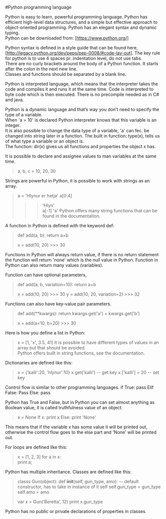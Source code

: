 #Python programming language 

Python is easy to learn, powerful programming language.  Python has efficient high-level data structures, 
and a simple but effective approach to object-oriented programming.    Python has an elegant syntax and dynamic typing.    
Python can be downloaded from: [https://www.python.org/]

Python syntax is defined in a style guide 	that can be found here, 
[http://legacy.python.org/dev/peps/pep-0008/#code-lay-out].
The key rule for python is to use 4 spaces pr. indentation level, do not use tabs.  
There are no curly brackets around the body of a Python function.  It starts after the colon in the next new line.   
Classes and functions should be separated by a blank line. 

Python is interpreted language, which means that the interpreter takes the code and compiles it and runs it at the same time. Code is interpreted to byte code which is then executed.   There is no precompile needed as in C# and java. 

Python is a dynamic language and that’s way you don’t need to specify the type of a variable.   
When 'a = 10' is declared Python interpreter knows that this variable is an integer.   
It is also possible to change the data type of a variable, 'a' can fec. be changed into string later in a function. 
The built in function: type(x), tells us of what type a variable or an object is.  
The function: dir(x) gives us all functions and properties the object x has. 

It is possible to declare and assignee values to man variables at the same time. 
> a, b, c = 10, 20, 30

Strings are powerful in Python, it is possible to work with strings as an array. 
> a = 'Hlynur er hetja'
> a[0:4]
>>> 'Hlyn'  
> a[-1]
>>> 'a'
Python offers many string functions that can be found in the documentation.

A function in Python is defined with the keyword def: 
> def add(a, b):
>     return a+b
>
> x = add(10, 20)  >>> 30

Functions in Python will always return value, if there is no return statement the function will return 'none' 
which is the null value in Python.   Function in Python can also return many values (variables).   

Function can have optional parameters, 
> def add(a, b, variation=10):
>     return a+b
>
> x = add(10, 20)   >>> 30
> y = add(10, 20, variation=2)   >>> 32

Functions can also have key-value pair parameters. 
> def add(**kwargs):
>     return kwargs.get('a') + kwargs.get('b')
>
> x = add(a=10, b=20)   >>> 30

Here is how you define a list in Python:
> x = [1, 'x', 3.5, 41]
It is possible to have different types of values in an array but that should be avoided.   
Python offers built in string functions, see the documentation. 

Dictionaries are defined like this:
> x = {'kalli':20, 'hlynur':10}
> x.get('kalli')  -- get key
> x.['kalli'] = 20  -- set key

Control flow is similar to other programming languages. 
if True:
    pass
Elif False:
    Pass
Else:
    pass

Python has True and False, but in Python you can set almost anything as Boolean value, it is called truthfulness 
value of an object. 
> x = None
> If x:
    print x
> Else:
    print 'None'
    
This means that if the variable x has some value it will be printed out, otherwise the control flow goes to the else 
part and 'None' will be printed out. 

For loops are defined like this:
> x = [1, 2, 3]
> for a in x:     
    print a;

Python has multiple inheritance.  Classes are defined like this:
> classs Gun(object): 
    def __init__(self, gun_type, amo):    -- default constructor, has to take in instance of it self 
    self.gun_type = gun_type
    self.amo = amo    
>
> var x = Gun(‘Beretta’, 12)
> print x.gun_type

 Python has no public or private declarations of properties in classes.   

